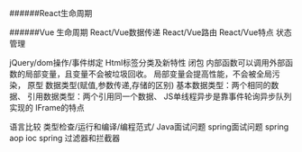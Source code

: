 ######React生命周期

######Vue 生命周期
React/Vue数据传递
React/Vue路由
React/Vue特点
状态管理

jQuery/dom操作/事件绑定
Html标签分类及新特性
闭包 内部函数可以调用外部函数的局部变量，且变量不会被垃圾回收。
局部变量会提高性能，不会被全局污染，
原型
数据类型(赋值,参数传递,存储的区别)
基本数据类型：两个相同的数据、
引用数据类型：两个引用同一个数据、
JS单线程异步是靠事件轮询异步队列实现的
IFrame的特点

语言比较
类型检查/运行和编译/编程范式/
Java面试问题
spring面试问题
spring aop ioc
spring 过滤器和拦截器


 